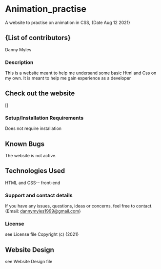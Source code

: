 # Animation_practise
A website to practise on animation  in CSS, {Date Aug 12 2021}
## {List of contributors}
Danny Myles

### Description
This is a website meant to help me undersand some basic Html and Css on my own. It is meant to help me gain experience as a developer

## Check out the website
[]
### Setup/Installation Requirements
Does not require installation

## Known Bugs
The website is not active.

## Technologies Used
HTML  and CSS-- front-end

### Support and contact details
If you have any issues, questions, ideas or concerns, feel free to contact.
{Email: dannymyles1999@gmail.com}

### License
see License file Copyright (c) {2021}
## Website Design
see Website Design file